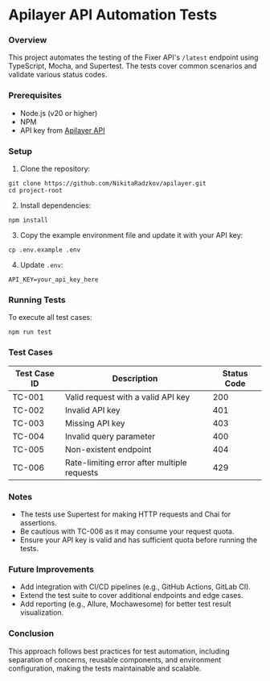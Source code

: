 # Apilayer API Automation Tests

### Overview

This project automates the testing of the Fixer API's `/latest` endpoint using TypeScript, Mocha, and Supertest. The tests cover common scenarios and validate various status codes.

### Prerequisites
- Node.js (v20 or higher)
- NPM
- API key from [Apilayer API](https://api.apilayer.com)

### Setup

1. Clone the repository:
```shell
git clone https://github.com/NikitaRadzkov/apilayer.git
cd project-root
```

2. Install dependencies:
```shell
npm install
```

3. Copy the example environment file and update it with your API key:
```shell
cp .env.example .env
```

4. Update `.env`:
```shell
API_KEY=your_api_key_here
```

### Running Tests
To execute all test cases:

```shell
npm run test
```

### Test Cases
| Test Case ID | Description | Status Code |
|--------------|-------------|-------------|
|TC-001|Valid request with a valid API key|200|
|TC-002|Invalid API key|401|
|TC-003|Missing API key|403|
|TC-004|Invalid query parameter|400|
|TC-005|Non-existent endpoint|404|
|TC-006|Rate-limiting error after multiple requests|429|

### Notes
- The tests use Supertest for making HTTP requests and Chai for assertions.
- Be cautious with TC-006 as it may consume your request quota.
- Ensure your API key is valid and has sufficient quota before running the tests.

### Future Improvements
- Add integration with CI/CD pipelines (e.g., GitHub Actions, GitLab CI).
- Extend the test suite to cover additional endpoints and edge cases.
- Add reporting (e.g., Allure, Mochawesome) for better test result visualization.

### Conclusion
This approach follows best practices for test automation, including separation of concerns, reusable components, and environment configuration, making the tests maintainable and scalable.